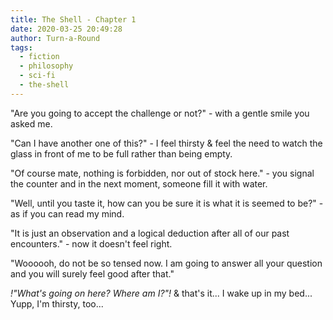 ```yaml
---
title: The Shell - Chapter 1
date: 2020-03-25 20:49:28
author: Turn-a-Round
tags:
  - fiction
  - philosophy
  - sci-fi
  - the-shell
---
```


"Are you going to accept the challenge or not?" - with a gentle smile you asked me.

"Can I have another one of this?" - I feel thirsty & feel the need to watch the glass in front of me to be full rather than being empty.

"Of course mate, nothing is forbidden, nor out of stock here." - you signal the counter and in the next moment, someone fill it with water.

"Well, until you taste it, how can you be sure it is what it is seemed to be?" - as if you can read my mind.

"It is just an observation and a logical deduction after all of our past encounters." - now it doesn't feel right.

"Woooooh, do not be so tensed now. I am going to answer all your question and you will surely feel good after that."

*!"What's going on here? Where am I?"!* & that's it... I wake up in my bed... Yupp, I'm thirsty, too...